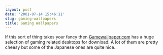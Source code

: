 ```yaml
---
layout: post
date: '2001-07-14 15:46:11'
slug: gaming-wallpapers
title: Gaming Wallpapers
---
```


If this sort of thing takes your fancy then [Gamewallpaper.com](http://www.gamewallpaper.com/) has a huge selection of gaming related desktops for download. A lot of them are pretty cheesy but some of the Japanese ones are quite nice..